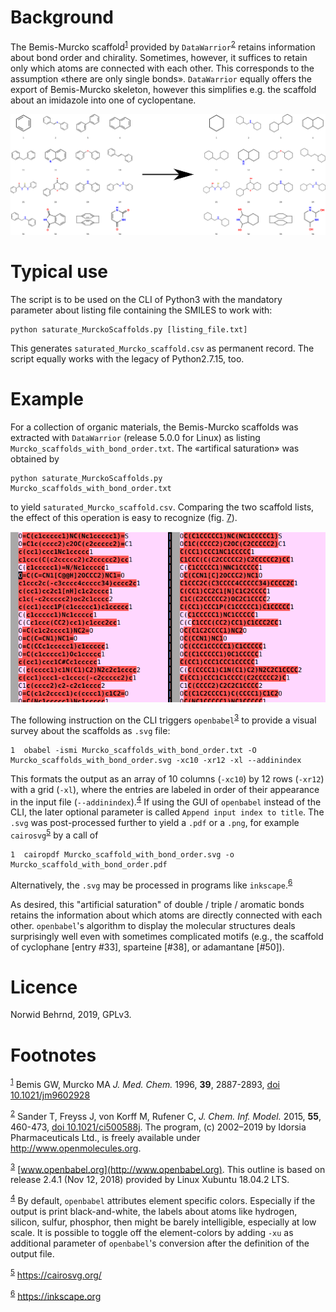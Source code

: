 

# Background

The Bemis-Murcko scaffold<sup><a id="fnr.1" class="footref" href="#fn.1">1</a></sup> provided by `DataWarrior`<sup><a id="fnr.2" class="footref" href="#fn.2">2</a></sup>
retains information about bond order and chirality.  Sometimes,
however, it suffices to retain only which atoms are connected with
each other.  This corresponds to the assumption «there are only
single bonds».  `DataWarrior` equally offers the export of
Bemis-Murcko skeleton, however this simplifies e.g. the scaffold
about an imidazole into one of cyclopentane.

![img](./pattern.png)


# Typical use

The script is to be used on the CLI of Python3 with the mandatory
parameter about listing file containing the SMILES to work with:

    python saturate_MurckoScaffolds.py [listing_file.txt]

This generates `saturated_Murcko_scaffold.csv` as permanent record.
The script equally works with the legacy of Python2.7.15, too.


# Example

For a collection of organic materials, the Bemis-Murcko scaffolds
was extracted with `DataWarrior` (release 5.0.0 for Linux) as
listing `Murcko_scaffolds_with_bond_order.txt`.  The «artifical
saturation» was obtained by

    python saturate_MurckoScaffolds.py Murcko_scaffolds_with_bond_order.txt

to yield `saturated_Murcko_scaffold.csv`.  Comparing the two
scaffold lists, the effect of this operation is easy to recognize
(fig. [7](#org96ea312)).

![img](./2019-07-03_vimdiff.png "DiffView of the SMILES strings of a Murcko scaffold *prior* (left hand column) or *after* an «artifical saturation» (right hand column).  Note the removal of explicit bond order indicators, e.g. double bond (equality sign), triple bond bond (octohorpe), or about implicit aromatization (lower case -> upper case for atoms of carbon, nitrogen (depicted); oxygen or sulfur (not depicted).  At the same time, stereochemical indicators are removed, too (e.g., at-signs).")

The following instruction on the CLI triggers `openbabel`<sup><a id="fnr.3" class="footref" href="#fn.3">3</a></sup> to
provide a visual survey about the scaffolds as `.svg` file:

    1  obabel -ismi Murcko_scaffolds_with_bond_order.txt -O Murcko_scaffolds_with_bond_order.svg -xc10 -xr12 -xl --addinindex

This formats the output as an array of 10 columns (`-xc10`) by
12 rows (`-xr12`) with a grid (`-xl`), where the entries are
labeled in order of their appearance in the input file
(`--addinindex`).<sup><a id="fnr.4" class="footref" href="#fn.4">4</a></sup> If using the GUI of `openbabel` instead of
the CLI, the later optional parameter is called `Append input index
   to title`.  The `.svg` was post-processed further to yield a `.pdf`
or a `.png`, for example `cairosvg`<sup><a id="fnr.5" class="footref" href="#fn.5">5</a></sup> by a call of

    1  cairopdf Murcko_scaffold_with_bond_order.svg -o Murcko_scaffold_with_bond_order.pdf

Alternatively, the `.svg` may be processed in programs like
`inkscape`.<sup><a id="fnr.6" class="footref" href="#fn.6">6</a></sup> 

As desired, this "artificial saturation" of double / triple /
aromatic bonds retains the information about which atoms are
directly connected with each other.  `openbabel`'s algorithm to
display the molecular structures deals surprisingly well even with
sometimes complicated motifs (e.g., the scaffold of cyclophane
[entry #33], sparteine [#38], or adamantane [#50]).


# Licence

Norwid Behrnd, 2019, GPLv3.


# Footnotes

<sup><a id="fn.1" href="#fnr.1">1</a></sup> Bemis GW, Murcko MA *J. Med. Chem.* 1996, ****39****, 2887-2893,
[doi 10.1021/jm9602928](https://pubs.acs.org/doi/10.1021/jm9602928)

<sup><a id="fn.2" href="#fnr.2">2</a></sup> Sander T, Freyss J, von Korff M, Rufener C,
*J. Chem. Inf. Model.* 2015, ****55****, 460-473, [doi
10.1021/ci500588j](https://pubs.acs.org/doi/10.1021/ci500588j).  The program, (c) 2002&#x2013;2019 by Idorsia
Pharmaceuticals Ltd., is freely available under
<http://www.openmolecules.org>.

<sup><a id="fn.3" href="#fnr.3">3</a></sup> [www.openbabel.org](http://www.openbabel.org). This outline is based on release 2.4.1
(Nov 12, 2018) provided by Linux Xubuntu 18.04.2 LTS.

<sup><a id="fn.4" href="#fnr.4">4</a></sup> By default, `openbabel` attributes element specific colors.
Especially if the output is print black-and-white, the labels about
atoms like hydrogen, silicon, sulfur, phosphor, then might be barely
intelligible, especially at low scale.  It is possible to toggle off
the element-colors by adding `-xu` as additional parameter of
`openbabel`'s conversion after the definition of the output file.

<sup><a id="fn.5" href="#fnr.5">5</a></sup> <https://cairosvg.org/>

<sup><a id="fn.6" href="#fnr.6">6</a></sup> <https://inkscape.org>

